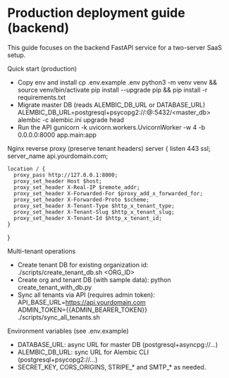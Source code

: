 # Production deployment guide (backend)

This guide focuses on the backend FastAPI service for a two-server SaaS setup.

Quick start (production)
- Copy env and install
  cp .env.example .env
  python3 -m venv venv && source venv/bin/activate
  pip install --upgrade pip && pip install -r requirements.txt
- Migrate master DB (reads ALEMBIC_DB_URL or DATABASE_URL)
  ALEMBIC_DB_URL=postgresql+psycopg2://<user>:<pass>@<host>:5432/<master_db> \
  alembic -c alembic.ini upgrade head
- Run the API
  gunicorn -k uvicorn.workers.UvicornWorker -w 4 -b 0.0.0.0:8000 app.main:app

Nginx reverse proxy (preserve tenant headers)
  server {
    listen 443 ssl;
    server_name api.yourdomain.com;

    location / {
      proxy_pass http://127.0.0.1:8000;
      proxy_set_header Host $host;
      proxy_set_header X-Real-IP $remote_addr;
      proxy_set_header X-Forwarded-For $proxy_add_x_forwarded_for;
      proxy_set_header X-Forwarded-Proto $scheme;
      proxy_set_header X-Tenant-Type $http_x_tenant_type;
      proxy_set_header X-Tenant-Slug $http_x_tenant_slug;
      proxy_set_header X-Tenant-Id $http_x_tenant_id;
    }
  }

Multi-tenant operations
- Create tenant DB for existing organization id:
  ./scripts/create_tenant_db.sh <ORG_ID>
- Create org and tenant DB (with sample data):
  python create_tenant_with_db.py
- Sync all tenants via API (requires admin token):
  API_BASE_URL=https://api.yourdomain.com \
  ADMIN_TOKEN={{ADMIN_BEARER_TOKEN}} \
  ./scripts/sync_all_tenants.sh

Environment variables (see .env.example)
- DATABASE_URL: async URL for master DB (postgresql+asyncpg://...)
- ALEMBIC_DB_URL: sync URL for Alembic CLI (postgresql+psycopg2://...)
- SECRET_KEY, CORS_ORIGINS, STRIPE_* and SMTP_* as needed.
